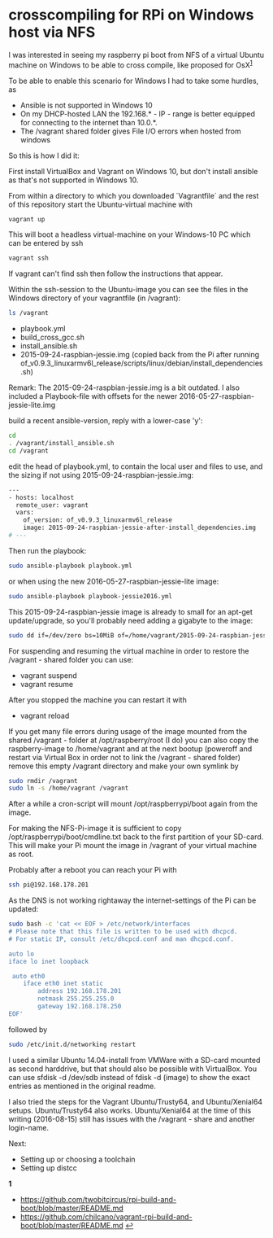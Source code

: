 # crosscompiling for RPi on Windows host via NFS

I was interested in seeing my raspberry pi boot from NFS of a virtual Ubuntu machine on Windows to be able to cross compile, like proposed for OsX<sup id="a1">[1](#f1)</sup>

To be able to enable this scenario for Windows I had to take some hurdles, as
- Ansible is not supported in Windows 10
- On my DHCP-hosted LAN the 192.168.* - IP - range is better equipped for connecting to the internet than 10.0.*.
- The /vagrant shared folder gives File I/O errors when hosted from windows

So this is how I did it:

First install VirtualBox and Vagrant on Windows 10, but don't install ansible as that's not supported in Windows 10.

From within a directory to which you downloaded ´Vagrantfile´ and the rest of this repository start the Ubuntu-virtual machine with 

```sh
vagrant up
```

This will boot a headless virtual-machine on your Windows-10 PC which can be entered by ssh

```sh
vagrant ssh
```

If vagrant can't find ssh then follow the instructions that appear.


Within the ssh-session to the Ubuntu-image you can see the files in the Windows directory of your vagrantfile (in /vagrant):
```sh
ls /vagrant
```

- playbook.yml
- build_cross_gcc.sh
- install_ansible.sh
- 2015-09-24-raspbian-jessie.img (copied back from the Pi after running of_v0.9.3_linuxarmv6l_release/scripts/linux/debian/install_dependencies.sh)

Remark: The 2015-09-24-raspbian-jessie.img is a bit outdated. I also included a Playbook-file with offsets for the newer 2016-05-27-raspbian-jessie-lite.img

build a recent ansible-version, reply with a lower-case 'y':
```sh
cd 
. /vagrant/install_ansible.sh
cd /vagrant

```


edit the head of playbook.yml, to contain the local user and files to use, and the sizing if not using 2015-09-24-raspbian-jessie.img:
```sh
---
- hosts: localhost
  remote_user: vagrant
  vars:
    of_version: of_v0.9.3_linuxarmv6l_release
    image: 2015-09-24-raspbian-jessie-after-install_dependencies.img
# ---
```

Then run the playbook:
```sh
sudo ansible-playbook playbook.yml
```
or when using the new 2016-05-27-raspbian-jessie-lite image:

```sh
sudo ansible-playbook playbook-jessie2016.yml
```

This 2015-09-24-raspbian-jessie image is already to small for an apt-get update/upgrade, so you'll probably need adding a gigabyte to the image:

```sh
sudo dd if=/dev/zero bs=10MiB of=/home/vagrant/2015-09-24-raspbian-jessie-after-install_dependencies.img conv=notrunc oflag=append count=100
```

For suspending and resuming the virtual machine in order to restore the /vagrant - shared folder you can use:
- vagrant suspend
- vagrant resume

After you stopped the machine you can restart it with
- vagrant reload

If you get many file errors during usage of the image mounted from the shared /vagrant - folder at /opt/raspberry/root (I do) you can also copy the raspberry-image to /home/vagrant and at the next bootup (poweroff and restart via Virtual Box in order not to link the /vagrant - shared folder) remove this empty /vagrant directory and make your own symlink by

```sh
sudo rmdir /vagrant
sudo ln -s /home/vagrant /vagrant
```

After a while a cron-script will mount /opt/raspberrypi/boot again from the image.

For making the NFS-Pi-image it is sufficient to copy /opt/raspberrypi/boot/cmdline.txt back to the first partition of your SD-card. This will make your Pi mount the image in /vagrant of your virtual machine as root.

Probably after a reboot you can reach your Pi with

```sh
ssh pi@192.168.178.201
```

As the DNS is not working rightaway the internet-settings of the Pi can be updated:
```sh
sudo bash -c 'cat << EOF > /etc/network/interfaces
# Please note that this file is written to be used with dhcpcd.
# For static IP, consult /etc/dhcpcd.conf and man dhcpcd.conf.

auto lo
iface lo inet loopback

 auto eth0
    iface eth0 inet static
        address 192.168.178.201
        netmask 255.255.255.0
        gateway 192.168.178.250
EOF'	
```
followed by
```sh
sudo /etc/init.d/networking restart
```
I used a similar Ubuntu 14.04-install from VMWare with a SD-card mounted as second harddrive, but that should also be possible with VirtualBox. 
You can use sfdisk -d /dev/sdb instead of fdisk -d (image) to show the exact entries as mentioned in the original readme.

I also tried the steps for the Vagrant Ubuntu/Trusty64, and Ubuntu/Xenial64 setups. Ubuntu/Trusty64 also works. Ubuntu/Xenial64 at the time of this writing (2016-08-15) still has issues with the /vagrant - share and another login-name.

Next:
- Setting up or choosing a toolchain
- Setting up distcc

<b id="f1">1</b>
- https://github.com/twobitcircus/rpi-build-and-boot/blob/master/README.md
- https://github.com/chilcano/vagrant-rpi-build-and-boot/blob/master/README.md [↩](#a1)
